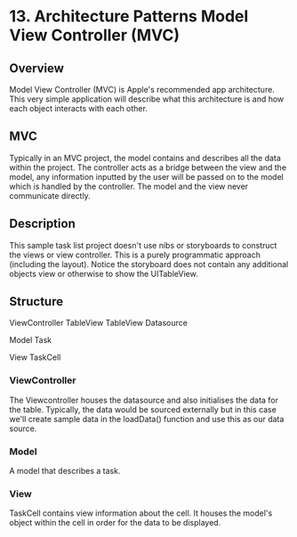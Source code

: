 #  13. Architecture Patterns Model View Controller (MVC)

## Overview

Model View Controller (MVC) is Apple's recommended app architecture. This very simple application will describe what this architecture is and how each object interacts with each other.

## MVC
Typically in an MVC project, the model contains and describes all the data within the project. The controller acts as a bridge between the view and the model, any information inputted by the user will be passed on to the model which is handled by the controller. The model and the view never communicate directly.

## Description

This sample task list project doesn't use nibs or storyboards to construct the views or view controller. This is a purely programmatic approach (including the layout). Notice the storyboard does not contain any additional objects view or otherwise to show the UITableView.

## Structure

ViewController
    TableView
    TableView Datasource

Model
    Task

View
    TaskCell
    

### ViewController
The Viewcontroller houses the datasource and also initialises the data for the table. Typically, the data would be sourced externally but in this case we'll create sample data in the loadData() function and use this as our data source.

### Model
A model that describes a task.

### View
TaskCell contains view information about the cell. It houses the model's object within the cell in order for the data to be displayed.

